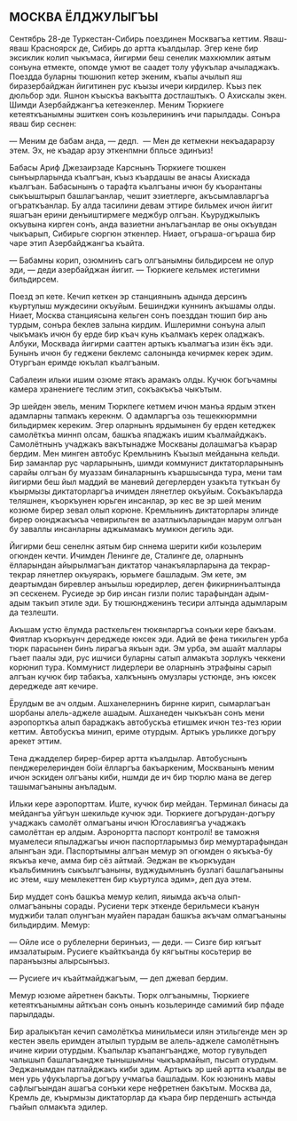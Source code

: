 ## МОСКВА ЁЛДЖУЛЫГЪЫ

Сентябрь 28-де Туркестан-Сибирь поездинен Москвагъа кеттим.
Яваш-яваш Красноярск де, Сибирь до артта къалдылар.
Эгер кене бир эксиклик колип чыкъмаса, йигирми беш сенелик махкюмлик аятым сонъуна етмекте, опомде умют ве саадет толу уфукълар ачыладжакъ.
Поездда буларны тюшюнип кетер экеним, къапы ачылып яш биразербайджан йигитинен рус къызы ичери кирдилер.
Къыз пек дюльбор эди.
Яшнон къыскъа вакъытта достлаштыкъ.
О Ахискалы экен.
Шимди Азербайджангъа кетеэкенлер.
Меним Тюркиеге кетеяткъанымны эшиткен сонъ козьлерининъ ичи парылдады.
Сонъра яваш бир сеснен:

— Меним де бабам анда, — дедп.
 — Мен де кетмекни некъадарарзу этем.
Эх, не къадар арзу эткенпмни бпльсе эдинъиз!

Бабасы Ариф Джезаирзаде Карснынъ Тюркиеге тюшкен сынъырларында къалгъан, къыз къардашы ве анасы Ахискада къалгъан.
Бабасынынъ о тарафта къалгъаны ичюн бу къорантаны сыкъыштырып башлагъанлар, чешит эзиетлерге, акъсымлавларгъа огъраткъанлар.
Бу алда тасилини девам эттире бильмек ичюн йигит яшагъан ерини денъиштирмеге меджбур олгъан.
Къуруджылыкъ окъувына кирген сонъ, анда вазиетни анълагъанлар ве оны окъувдан чыкъарып, Сибирьге сюргюн эткенлер.
Ниает, огъраша-огъраша бир чаре этип Азербайджангъа къайта.

— Бабамны корип, озюмнинъ сагъ олгъанымны бильдирсем не олур эди, — деди азербайджан йигит. — Тюркиеге кельмек истегимни бильдирсем.

Поезд эп кете.
Кечип кеткен эр станциянынъ адында дерсинъ къуртулыш муждесини окъуйым.
Бешинджи куннинъ акъшамы олды.
Ниает, Москва станциясына кельген сонъ поезддан тюшип бир ань турдым, сонъра беклев залына кирдим.
Ишлеримни сонъуна алып чыкъмакъ ичюн бу ерде бир къач кунь къалмакъ керек оладжакъ.
Албуки, Москвада йигирми сааттен артыкъ къалмагъа изин ёкъ эди.
Бунынъ ичюн бу геджени беклемс салонында кечирмек керек эдим.
Отургъан еримде юкълап къалгъаным.

Сабалеин ильки ишим озюме ятакъ арамакъ олды.
Кучюк богъчамны камера хранениеге теслим этип, сокъакъкъа чыкътым.

Эр шейден эвель, меним Тюркпеге кетмем ичюн манъа ярдым эткен адамларны тапмакъ керекнм.
О адамларгъа озь тешеккюрммни бильдирмек кереким.
Эгер оларнынъ ярдымынен бу ерден кетеджек самолёткъа миннп олсам, башкъа япаджакъ ишим къалмайджакъ.
Самолётнынъ учаджакъ вакътынадже Москваны долашмагъа къарар бердим.
Мен минген автобус Кремльнинъ Къызыл мейданына кельди.
Бир заманлар рус чарларынынъ, шимди коммунист диктаторларынынъ сарайы олгъан бу муаззам биналарнынъ къаршысында тура, мени там йигирми беш йыл маддий ве маневий дегерлерден узакъта туткъан бу къырмызы диктаторларгъа ичимден лянетлер окъуйым.
Сокъакъларда теляшнен, къоркъунен юрьген инсанлар, эр кес ве эр шей меним козюме бирер зевал олып корюне.
Кремльнинъ диктаторлары элинде бирер оюнджакъкъа чевирильген ве азатлыкъларындан марум олгъан бу заваллы инсанларны аджымамакъ мумкюн дегиль эди.

Йигирми беш сенелнк аятым бир сннема шерити киби козьлерим огюнден кечти.
Ичимден Ленинге де, Сталинге де, оларнынъ ёлларындан айырылмагъан диктатор чанакъяларларына да текрар-текрар лянетлер окъуяракъ, юрьмеге башладым.
Эм кете, эм деартымдан биревлер анъыльш юредирлер, деген фикирнинъалтында эп сескенем.
Русиеде эр бир инсан гизли полис тарафындан адым-адым такъип этиле эди.
Бу тюшюндженинъ тесири алтында адымларым да тезлешти.

Акъшам устю ёлумда расткельген тюкянларгъа сонъки кере бакъам.
Фиятлар къоркъунч дереджеде юксек эди.
Адий ве фена тикильген урба тюрк парасынен бинъ лирагъа якъын эди.
Эм урба, эм ашайт маллары гъает паалы эди, рус ишчиси буларны сатып алмакъта зорлукъ чеккени корюнип тура.
Коммунист лидерлери ве оларнынъ этрафыны сарып алгъан кучюк бир табакъа, халкънынъ омузлары устюнде, энъ юксек дереджеде аят кечире.

Ёрулдым ве ач олдым.
Ашханелернинъ бирнне кирип, сымарлагъан шорбаны алель-аджеле ашадым.
Ашханеден чыкъкъан сонъ мени аэропорткъа алып бараджакъ автобускъа етишмек ичюн тез-тез юрии кеттим.
Автобускъа минип, ериме отурдым.
Артыкъ урьликке догъру арекет эттим.

Тена джадделер бирер-бирер артта къалдылар.
Автобуснынъ пенджерелеринден боїи ёлларгъа бакъаркеним, Москванынъ меним ичюн эскиден олгъаны киби, ншмди де ич бир тюрлю мана ве дегер ташымагъаныны анъладым.

Ильки кере аэропорттам.
Иште, кучюк бир мейдан.
Терминал бинасы да мейдангъа уйгъун шекильде кучюк эди.
Тюркиеге догърудан-догъру учаджакъ самолёт олмагъаны ичюн Югославиягъа учаджакъ самолёттан ер алдым.
Аэронортта паспорт контролі!
ве таможня муамелеси япыладжагъы ичюн паспортларымыз бир мемуртарафындан алынгъан эди.
Паспортымны алгъан мемур эп огюмден о якъкъа-бу якъкъа кече, амма бир сёз айтмай.
Эеджан ве къоркъудан къальбимнинъ сыкъылгъаныны, вуджудымнынъ бузлагі башлагъаныны ис этем, «шу мемлекеттен бир къуртулса эдим», деп дуа этем.

Бир муддет сонъ башкъа мемур келип, яиымда акъча олып-олмагъаныны сорады.
Русиени терк эткенде берильмеси къанун муджиби талап олунгъан муайен парадан башкъа акъчам олмагъаныны бильдирдим.
Мемур:

— Ойле исе о рублелерни беринъиз, — деди. — Сизге бир кягъыт имзалатырым.
Русиеге къайткъанда бу кягъытны косьтерир ве паранъызны алырсынъыз.

— Русиеге ич къайтмайджагъым, — деп джевап бердим.

Мемур юзюме айретнен бакъты.
Тюрк олгъанымны, Тюркиеге кетеяткъанымны айткъан сонъ онынъ козьлеринде самимий бир пфаде парылдады.

Бир аралыкътан кечип самолёткъа минильмеси илян этильгенде мен эр кестен эвель еримден атылып турдым ве алель-аджеле самолётнынъ ичине кирии отурдым.
Къапылар къапангъандже, мотор гувульдеп чалышып башлагъандже тынышымны чыкъармайып, пысып отурдым.
Эеджанымдан патлайджакъ киби эдим.
Артыкъ эр шей артта къалды ве мен урь уфукъларгъа догъру учмагьа башладым.
Кок юзюнинъ мавы сафлыгъындан ашагъа сонъки кере нефретнен бакътым.
Москва да, Кремль де, къырмызы диктаторлар да къара бир перденшгь астында гъайып олмакъта эдилер.
